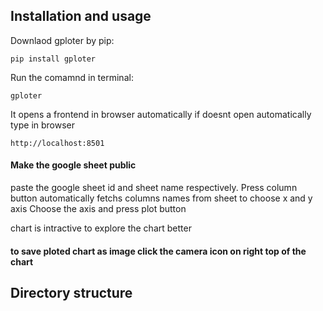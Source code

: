  
 ## Installation and usage
  Downlaod gploter by pip:
  ```
  pip install gploter
  ```
  
 Run the comamnd in terminal:
 ```
 gploter
 ```
 It opens  a frontend in browser automatically if doesnt open automatically type in browser
 ```
 http://localhost:8501
 ```
 #### Make the google sheet public
  
 paste the google sheet id and sheet name respectively.
 Press column button automatically fetchs columns names from sheet to choose x and y axis
 Choose  the axis and press plot button
 
 chart is intractive to explore the chart better
 #### to save ploted chart as image click the camera icon on right top of the chart
 
 
 ## Directory structure
 
 
